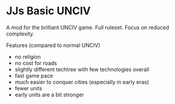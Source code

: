 # JJs Basic UNCIV
A mod for the brilliant UNCIV game. Full ruleset. Focus on reduced complexity.

Features (compared to normal UNCIV)
 * no religion
 * no cost for roads
 * slightly different techtree with few technologies overall
 * fast game pace
 * much easier to conquer cities (especially in early eras)
 * fewer units
 * early units are a bit stronger
